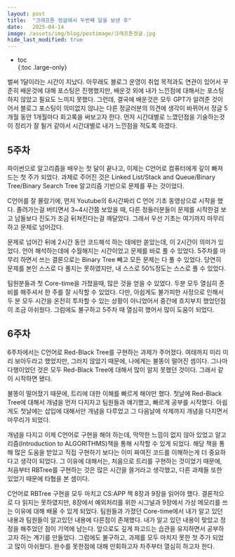```yaml
---
layout: post
title:  "크래프톤 정글에서 두번째 달을 보낸 후"
date:   2025-04-14
image: /assets/img/blog/postimage/크래프톤정글.jpg
hide_last_modified: true
---
```


* toc  
{:toc .large-only}

벌써 1달이라는 시간이 지났다. 아무래도 블로그 운영이 취업 목적과도 연관이 있어서 꾸준히 배운것에 대해 포스팅은 진행했지만, 배운것 외에 내가 느낀점에 대해서는 포스팅하지 않았고 필요도 느끼지 못했다. 그런데, 결국에 배운것은 모두 GPT가 알려준 것이어서 블로그 포스팅이 의미없지 않냐는 다른 정글러분의 의견에 생각이 바뀌어서 정글 5개월 동안 1개월마다 회고록을 써보고자 한다. 먼저 시간대별로 느꼈던점을 기술하는것이 정리가 잘 될거 같아서 시간대별로 내가 느낀점을 적도록 하겠다.

## 5주차

파이썬으로 알고리즘을 배우는 첫 달이 끝나고, 이제는 C언어로 컴퓨터에게 깊이 빠져드는 첫 주가 되었다. 과제로 주어진 것은 Linked List/Stack and Queue/Binary Tree/Binary Search Tree 알고리즘 기반으로 문제를 푸는 것이었다. 

C언어를 잘 몰랐기에, 먼저 Youtube의 6시간짜리 C 언어 기초 동영상으로 시작을 했다. 졸려가는걸 버티면서 3~4시간쯤 보았을 때, 다른 정들러분들이 문제를 시작한걸 보고 남들보다 진도가 조금 뒤쳐진다는걸 깨달았다. 그래서 우선 기초는 여기까지 마무리하고 문제로 넘어갔다. 

문제로 넘어간 뒤에 2시간 동안 코드해석 하는 데에만 쏟았는데, 이 2시간이 의미가 있었다. 언어 해석하는데에 수월해지는 시간이었고 문제를 바로 풀 수 있었다. 5주차를 마무리 하면서 쓰는 결론으로는 Binary Tree 빼고 모든 문제는 다 풀 수 있었다. 당연히 문제를 본인 스스로 다 풀지는 못하였지만, 내 스스로 50%정도는 스스로 풀 수 있었다.

팀원분들과 첫 Core-time을 가졌을때, 많은 것을 얻을 수 있었다. 두분 모두 열심히 준비를 해주셔서 한 주를 잘 시작할 수 있었다. 다만, 아쉽게도 불가피한 사정으로 인해서 두 분 모두 시간을 온전히 투자할 수 있는 상황이 아니었어서 중간에 흐지부지 했었던점이 조금 아쉬웠다. 그럼에도 불구하고 5주차 때 열심히 했어서 많이 도움이 되었다.


## 6주차

6주차에서는 C언어로 Red-Black Tree를 구현하는 과제가 주어졌다. 여태까지 미리 미리 보아두라고 했었지만, 그러지 않았기 때문에, 나에게는 불똥이 떨어진 셈이다. 그나마 다행이었던 것은 모두 Red-Black Tree에 대해서 많이 알지 못했던 것이다. 그래서 같이 시작하면 됐다.

불똥이 떨어졌기 때문에, 트리에 대한 이해를 빠르게 해야만 했다. 첫날에 Red-Black Tree에 대해서 개념을 먼저 다지자고 팀원들과 얘기했고, 빠르게 공부를 시작했다. 아쉽게도 첫날에는 삽입에 대해서만 개념을 다루었고 그 다음날에 삭제까지 개념을 다지면서 마무리가 되었다. 

개념을 다지고 이제 C언어로 구현을 해야 하는데, 막막한 느낌이 없지 않아 있었고 알고리즘(Introduction to ALGORITHMS)책을 통해 시작할 수 있게 되었다. 해당 책을 통해 많은 도움을 받았고 직접 구현하기 보다는 이미 짜여진 코드를 이해하는게 더 중요하다고 생각이 되었다. 그 이유에 대해서는, 처음으로 트리를 구현하는 것이었기 때문에, 처음부터 RBTree를 구현하는 것은 많은 시간을 쓸거라고 생각했고, 다른 과제들 또한 있었기 때문에 타협을 본 셈이다.

C언어로 RBTree 구현을 모두 마치고 CS:APP 책 8장과 9장을 읽어야 했다. 결론적으로 다 읽지는 못하였지만, 8장에서 예외처리를 위한 시그널과 9장에서 가상 메모리를 쓰는 이유에 대해 배울 수 있게 되었다. 팀원들과 가졌던 Core-time에서 내가 알고 있던 내용과 팀원들이 알고있던 내용에 다른점이 존재했다. 내가 알고 있던 내용이 맞았고 정정을 해주었던 점이 기억에 남는다. 앞으로도 깊게 파고드는 습관을 유지하면서 공부하고자 하는 계기를 만들었다. 그럼에도 불구하고, 과제를 모두 마치지 못한 첫 주가 되었고 많이 아쉬웠다. 완수를 못한점에 대해 만회하고자 차주부터 열심히 하고자 한다.
